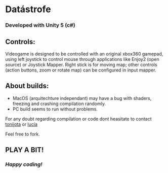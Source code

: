 # Datástrofe
### Developed with Unity 5 (c#)

## Controls:
Videogame is designed to be controlled with an original xbox360 gamepad, using left joystick to control mouse through applications like Enjoy2 (open source) or Joystick Mapper. Right stick is for moving map; other controls (action buttons, zoom or rotate map) can be configured in input mapper.

## About builds:
- MacOS (arquitechture independant) may have a bug with shaders, freezing and crashing compilation randomly. 
- PC build seems to run without problems.

For any doubt regarding compilation or code dont heasitate to contact [tonijota](http://twitter.com/tonijota) or [lucía](http://luciaseguramente.com)

Feel free to fork.



## PLAY A BIT!
### _Happy coding!_
